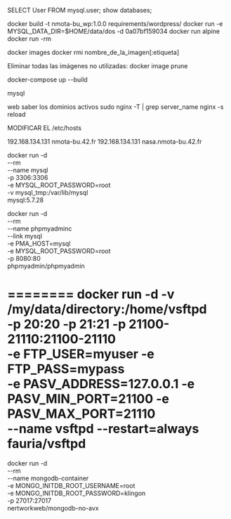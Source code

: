 
SELECT User FROM mysql.user;
show databases;

docker build -t nmota-bu_wp:1.0.0 requirements/wordpress/
docker run -e MYSQL_DATA_DIR=$HOME/data/dos -d 0a07bf159034
docker run alpine 
docker run -rm 

docker images
docker rmi nombre_de_la_imagen[:etiqueta]

Eliminar todas las imágenes no utilizadas:
docker image prune

docker-compose up --build


mysql

web
saber los dominios activos
sudo nginx -T | grep server_name
nginx -s reload


MODIFICAR EL /etc/hosts

192.168.134.131 nmota-bu.42.fr
192.168.134.131 nasa.nmota-bu.42.fr


docker run -d \
--rm \
--name mysql \
-p 3306:3306 \
-e MYSQL_ROOT_PASSWORD=root \
-v mysql_tmp:/var/lib/mysql \
mysql:5.7.28

docker run -d \
--rm \
--name phpmyadminc \
--link mysql \
-e PMA_HOST=mysql \
-e MYSQL_ROOT_PASSWORD=root \
-p 8080:80 \
phpmyadmin/phpmyadmin

========
docker run -d -v /my/data/directory:/home/vsftpd \
-p 20:20 -p 21:21 -p 21100-21110:21100-21110 \
-e FTP_USER=myuser -e FTP_PASS=mypass \
-e PASV_ADDRESS=127.0.0.1 -e PASV_MIN_PORT=21100 -e PASV_MAX_PORT=21110 \
--name vsftpd --restart=always fauria/vsftpd
=========



docker run -d \
--rm \
--name mongodb-container \
-e MONGO_INITDB_ROOT_USERNAME=root \
-e MONGO_INITDB_ROOT_PASSWORD=klingon \
-p 27017:27017 \
nertworkweb/mongodb-no-avx

